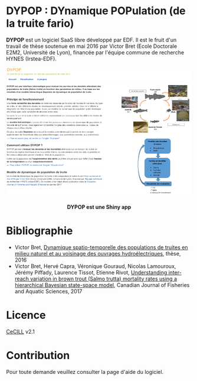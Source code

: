 # DYPOP : DYnamique POPulation (de la truite fario)

**DYPOP** est un logiciel SaaS libre développé par EDF. Il est le fruit d'un travail de thèse soutenue en mai 2016 par Victor Bret (Ecole Doctorale E2M2, Université de Lyon), financée par l'équipe commune de recherche HYNES (Irstea-EDF).

<p align="center">
  <img src="./www/dypop.gif" width="800"/>
</p>
<p align="center">
   <b>DYPOP est une Shiny app</b> 
</p>

# Bibliographie

* Victor Bret, [Dynamique spatio-temporelle des populations de truites en milieu naturel et au voisinage des ouvrages hydroélectriques](https://tel.archives-ouvertes.fr/tel-01382903), thèse, 2016
* Victor Bret, Hervé Capra, Véronique Gouraud, Nicolas Lamouroux, Jérémy Piffady, Laurence Tissot, Etienne Rivot, [Understanding inter-reach variation in brown trout (Salmo trutta) mortality rates using a hierarchical Bayesian state-space model](http://www.nrcresearchpress.com/doi/10.1139/cjfas-2016-0240), Canadian Journal of Fisheries and Aquatic Sciences, 2017

# Licence

[CeCILL](http://www.cecill.info/index.en.html) v2.1

# Contribution

Pour toute demande veuillez consulter la page d'aide du logiciel.


